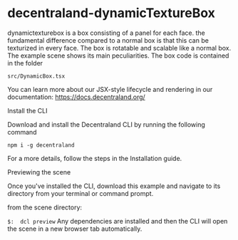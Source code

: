# decentraland-dynamicTextureBox
dynamictexturebox is a box consisting of a panel for each face. the fundamental difference compared to a normal box is that this can be texturized in every face.
The box is rotatable and scalable like a normal box. The example scene shows its main peculiarities. The box code is contained in the folder 

```src/DynamicBox.tsx```

You can learn more about our JSX-style lifecycle and rendering in our documentation: https://docs.decentraland.org/

Install the CLI

Download and install the Decentraland CLI by running the following command

```npm i -g decentraland```

For a more details, follow the steps in the Installation guide.

Previewing the scene

Once you've installed the CLI, download this example and navigate to its directory from your terminal or command prompt.

from the scene directory:

```$:  dcl preview```
Any dependencies are installed and then the CLI will open the scene in a new browser tab automatically.
